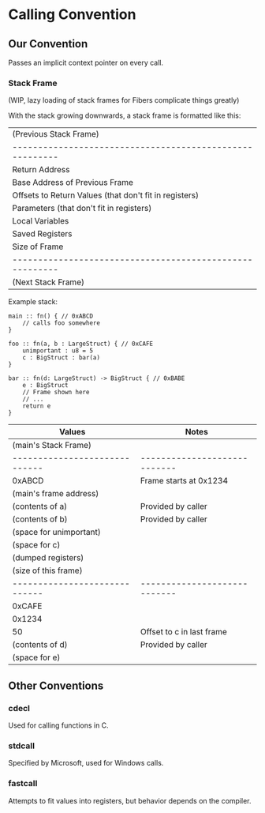 # Calling Convention


## Our Convention
Passes an implicit context pointer on every call.


### Stack Frame

(WIP, lazy loading of stack frames for Fibers complicate things greatly)

[//]: # (TODO make it make sense)

With the stack growing downwards, a stack frame is formatted like this:

|                                                        |
|--------------------------------------------------------|
| (Previous Stack Frame)                                 |
|--------------------------------------------------------|
| Return Address                                         |
| Base Address of Previous Frame                         |
| Offsets to Return Values (that don't fit in registers) |
| Parameters (that don't fit in registers)               |
| Local Variables                                        |
| Saved Registers                                        |
| Size of Frame                                          |
|--------------------------------------------------------|
| (Next Stack Frame)                                     |

Example stack:
```
main :: fn() { // 0xABCD
    // calls foo somewhere
}

foo :: fn(a, b : LargeStruct) { // 0xCAFE
    unimportant : u8 = 5
    c : BigStruct : bar(a)
}

bar :: fn(d: LargeStruct) -> BigStruct { // 0xBABE
    e : BigStruct
    // Frame shown here
    // ...
    return e
}
```

| Values                      | Notes                      |
|-----------------------------|----------------------------|
| (main's Stack Frame)        |                            |
|-----------------------------|----------------------------|
| 0xABCD                      | Frame starts at 0x1234     |
| (main's frame address)      |                            |
| (contents of a)             | Provided by caller         |
| (contents of b)             | Provided by caller         |
| (space for unimportant)     |                            |
| (space for c)               |                            |
| (dumped registers)          |                            |
| (size of this frame)        |                            |
|-----------------------------|----------------------------|
| 0xCAFE                      |                            |
| 0x1234                      |                            |
| 50                          | Offset to c in last frame  |
| (contents of d)             | Provided by caller         |
| (space for e)               |                            |


## Other Conventions

### cdecl
Used for calling functions in C.

### stdcall
Specified by Microsoft, used for Windows calls.

### fastcall
Attempts to fit values into registers, but behavior depends on the compiler.
